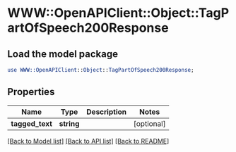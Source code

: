 # WWW::OpenAPIClient::Object::TagPartOfSpeech200Response

## Load the model package
```perl
use WWW::OpenAPIClient::Object::TagPartOfSpeech200Response;
```

## Properties
Name | Type | Description | Notes
------------ | ------------- | ------------- | -------------
**tagged_text** | **string** |  | [optional] 

[[Back to Model list]](../README.md#documentation-for-models) [[Back to API list]](../README.md#documentation-for-api-endpoints) [[Back to README]](../README.md)


